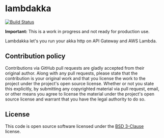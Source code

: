 # lambdakka #

[![Build Status](https://travis-ci.org/sauldhernandez/lambdakka.svg?branch=master)](https://travis-ci.org/sauldhernandez/lambdakka)

__Important:__ This is a work in progress and not ready for production use.

Lambdakka let's you run your akka http on API Gateway and AWS Lambda.

## Contribution policy ##

Contributions via GitHub pull requests are gladly accepted from their original
author. Along with any pull requests, please state that the contribution is your
original work and that you license the work to the project under the project's
open source license. Whether or not you state this explicitly, by submitting any
copyrighted material via pull request, email, or other means you agree to
license the material under the project's open source license and warrant that
you have the legal authority to do so.

## License ##

This code is open source software licensed under the
[BSD 3-Clause](https://opensource.org/licenses/BSD-3-Clause) license.
